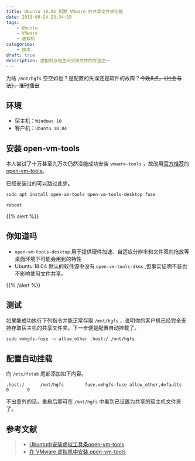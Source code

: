```yaml
---
title: Ubuntu 18.04 配置 VMware 的共享文件夹功能
date: 2018-09-24 23:34:19
tags:
    - Ubuntu
    - VMware
    - 虚拟机
categories: 
    - 技术
draft: true
description: 虚拟机与宿主间交换文件的方法之一
---
```


为啥 `/mnt/hgfs` 空空如也？是配置的失误还是软件的故障？~~今晚8点，《社会与法》，准时播出~~

<!-- MORE -->

## 环境

- 宿主机：`Windows 10`
- 客户机：`Ubuntu 18.04`

## 安装 open-vm-tools

本人尝试了十万甚至九万次仍然没能成功安装 `vmware-tools` ，故改用[官方推荐](https://kb.vmware.com/s/article/2073803)的 [open-vm-tools](https://github.com/vmware/open-vm-tools)。

已经安装过的可以跳过此步。

```bash
sudo apt install open-vm-tools open-vm-tools-desktop fuse

reboot
```

{{% alert %}}

## 你知道吗

- `open-vm-tools-desktop` 用于提供硬件加速、自适应分辨率和文件双向拖放等桌面环境下可能会用到的特性
- Ubuntu 18.04 默认的软件源中没有 `open-vm-tools-dkms` ,但事实证明不装也不影响使用文件共享。

{{% /alert %}}

## 测试

如果能成功执行下列指令并能正常存取 `/mnt/hgfs` ，说明你的客户机已经完全支持存取宿主机的共享文件夹。下一步便是配置自动挂载了。

```bash
sudo vmhgfs-fuse -o allow_other .host:/ /mnt/hgfs
```

## 配置自动挂载

向 `/etc/fstab` 尾部添加如下内容。

```fstab
.host:/      /mnt/hgfs        fuse.vmhgfs-fuse allow_other,defaults   0       0
```

不出意外的话，重启后即可在 `/mnt/hgfs` 中看到已设置为共享的宿主机文件夹了。

## 参考文献

> - [Ubuntu中安装虚拟工具条open-vm-tools](https://jingyan.baidu.com/article/54b6b9c0982f2f2d593b4762.html)
> - [在 VMware 虚拟机中安装 open-vm-tools](https://zhuanlan.zhihu.com/p/22488904)
